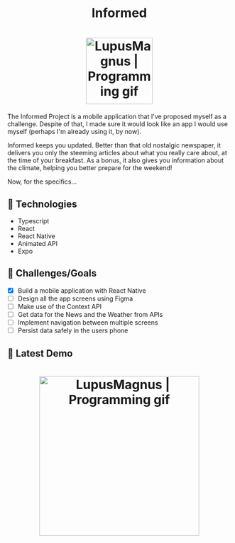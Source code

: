 <h1 align="center">Informed</h1>
<h1 align="center">
  <img align="center" width="150px" alt="LupusMagnus | Programming gif" src="https://user-images.githubusercontent.com/71194923/133356293-28cb33f2-53f3-4117-844e-5a759b7efd39.png" />         
</h1>

The Informed Project is a mobile application that I've proposed myself as a challenge. Despite of that, I made sure it would look like an app I would use myself (perhaps I'm already using it, by now).

Informed keeps you updated. Better than that old nostalgic newspaper, it delivers you only the steeming articles about what you really care about, at the time of your breakfast. As a bonus, it also gives you information about the climate, helping you better prepare for the weekend!

Now, for the specifics...

## 🧰 Technologies

- Typescript
- React
- React Native
- Animated API
- Expo

## 🎯 Challenges/Goals

- [x] Build a mobile application with React Native
- [ ] Design all the app screens using Figma
- [ ] Make use of the Context API
- [ ] Get data for the News and the Weather from APIs
- [ ] Implement navigation between multiple screens
- [ ] Persist data safely in the users phone

## 🎥 Latest Demo

<h1 align="center">
  <img align="center" width="360px" alt="LupusMagnus | Programming gif" src="https://user-images.githubusercontent.com/71194923/133362431-b51c8ace-fe4c-4035-ac85-448768939441.gif" />         
</h1>
